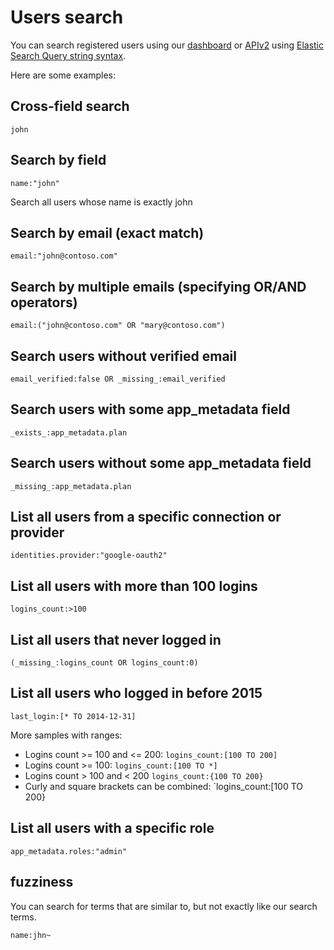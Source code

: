 # Users search

You can search registered users using our [dashboard](${uiURL}/#/users) or [APIv2](/api/v2#!/users/get_users) using [Elastic Search Query string syntax](https://www.elastic.co/guide/en/elasticsearch/reference/current/query-dsl-query-string-query.htm).

Here are some examples:

## Cross-field search

```
john
```

## Search by field

```
name:"john"
```

Search all users whose name is exactly john

## Search by email (exact match)

```
email:"john@contoso.com"
```

## Search by multiple emails (specifying OR/AND operators)

```
email:("john@contoso.com" OR "mary@contoso.com")
```

## Search users without verified email

```
email_verified:false OR _missing_:email_verified
```

## Search users with some app_metadata field

```
_exists_:app_metadata.plan
```

## Search users without some app_metadata field

```
_missing_:app_metadata.plan
```

## List all users from a specific connection or provider


```
identities.provider:"google-oauth2"
```

## List all users with more than 100 logins

```
logins_count:>100
```

## List all users that never logged in

```
(_missing_:logins_count OR logins_count:0)
```

## List all users who logged in before 2015

```
last_login:[* TO 2014-12-31]
```

More samples with ranges:

* Logins count >= 100 and <= 200: `logins_count:[100 TO 200]`
* Logins count >= 100: `logins_count:[100 TO *]`
* Logins count > 100 and < 200 `logins_count:{100 TO 200}`
* Curly and square brackets can be combined: `logins_count:[100 TO 200}

## List all users with a specific role

```
app_metadata.roles:"admin"
```

## fuzziness
You can search for terms that are similar to, but not exactly like our search terms.

```
name:jhn~
```
